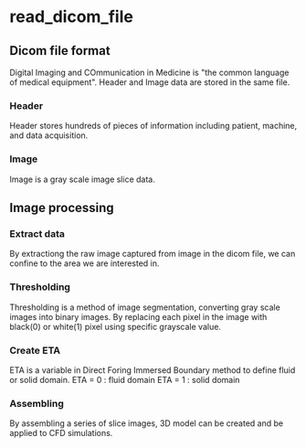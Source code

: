# read_dicom_file

## Dicom file format
Digital Imaging and COmmunication in Medicine is "the common language of medical equipment". Header and Image data are stored in the same file.
### Header
Header stores hundreds of pieces of information including patient, machine, and data acquisition.

### Image
Image is a gray scale image slice data.

## Image processing 
### Extract data
By extractiong the raw image captured from image in the dicom file, we can confine to the area we are interested in.

### Thresholding
Thresholding is a method of image segmentation, converting gray scale images into binary images.
By replacing each pixel in the image with black(0) or white(1) pixel using specific grayscale value.

### Create ETA
ETA is a variable in Direct Foring Immersed Boundary method to define fluid or solid domain.
ETA = 0 : fluid domain
ETA = 1 : solid domain

### Assembling
By assembling a series of slice images, 3D model can be created and be applied to CFD simulations.
